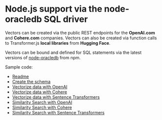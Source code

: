 # Node.js support via the node-oracledb SQL driver

Vectors can be created via the public REST endpoints for the **OpenAI.com** and **Cohere.com** companies.
Vectors can also be created via function calls to Transformer.js **local libraries** from **Hugging Face**.

Vectors can be bound and defined for SQL statements via the latest versions of [node-oracledb](https://node-oracledb.readthedocs.io/en/latest/user_guide/installation.html#quickstart) from npm.

Sample code:
- [Readme](../node-oracledb/README.md)
- [Create the schema](../node-oracledb/createSchema.js)
- [Vectorize data with OpenAI ](../node-oracledb/vectorizeTableOpenAI.js)
- [Vectorize data with Cohere](../node-oracledb/vectorizeTableCohere.js)
- [Vectorize data with Sentence Transformers](../node-oracledb/vectorizeTableHFTransformers.js)
- [Similarity Search with OpenAI](../node-oracledb/similaritySearchOpenAI.js)
- [Similarity Search with Cohere](../node-oracledb/similaritySearchCohere.js)
- [Similarity Search with Sentence Transformers](../node-oracledb/similaritySearchHFTransformers.js)
